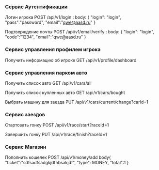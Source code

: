 ### Сервис Аутентификации

Логин игрока
POST /api/v1/login :
body: { "login": "login",
"pass":"password",
"email":"qwe@aasd.ru"
}


Подтверждение почты
POST /api/v1/email/verify :
body: { "login": "login",
"code":"1234",
"email":"qwe@aasd.ru"
}

### Сервис управления профилем игрока
Получить информацию об игроке 
GET /api/v1/profile/dashboard

### Сервис управления парком авто
Получить список авто
GET /api/v1/cars/all

Получить список купленных авто
GET /api/v1/cars/bought

Выбрать машину для заезда
PUT /api/v1/cars/current/change?carId=1

### Сервис заездов
Стартовать гонку
POST /api/v1/race/start?raceId=1

Завершить гонку
PUT /api/v1/race/finish?raceId=1

### Сервис Магазин
Пополнить кошелек 
POST /api/v1/money/add
body{ 
"ticket":"sdfsadfsadgkjdfhbsakjdf",
"type": MONEY,
"total":1
}
